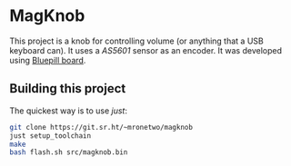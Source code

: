 # MagKnob

This project is a knob for controlling volume (or anything that a USB keyboard can).
It uses a *AS5601* sensor as an encoder. It was developed using
[Bluepill board](https://stm32-base.org/boards/STM32F103C8T6-Blue-Pill.html).

## Building this project

The quickest way is to use *just*:

```sh
git clone https://git.sr.ht/~mronetwo/magknob
just setup_toolchain
make
bash flash.sh src/magknob.bin
```
